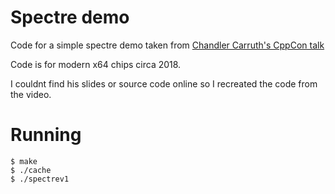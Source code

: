 # Spectre demo

Code for a simple spectre demo taken from [Chandler Carruth's CppCon talk](https://www.youtube.com/watch?v=_f7O3IfIR2k)

Code is for modern x64 chips circa 2018. 

I couldnt find his slides or source code online so I recreated the code from
the video.

# Running

```
$ make
$ ./cache
$ ./spectrev1
```

